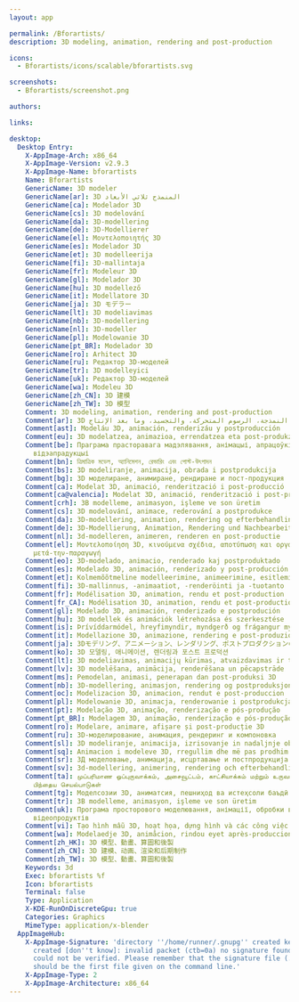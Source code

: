 ```yaml
---
layout: app

permalink: /Bforartists/
description: 3D modeling, animation, rendering and post-production

icons:
  - Bforartists/icons/scalable/bforartists.svg

screenshots:
  - Bforartists/screenshot.png

authors:

links:

desktop:
  Desktop Entry:
    X-AppImage-Arch: x86_64
    X-AppImage-Version: v2.9.3
    X-AppImage-Name: bforartists
    Name: Bforartists
    GenericName: 3D modeler
    GenericName[ar]: 3D المنمذج ثلاثي الأبعاد
    GenericName[ca]: Modelador 3D
    GenericName[cs]: 3D modelování
    GenericName[da]: 3D-modellering
    GenericName[de]: 3D-Modellierer
    GenericName[el]: Μοντελοποιητής 3D
    GenericName[es]: Modelador 3D
    GenericName[et]: 3D modelleerija
    GenericName[fi]: 3D-mallintaja
    GenericName[fr]: Modeleur 3D
    GenericName[gl]: Modelador 3D
    GenericName[hu]: 3D modellező
    GenericName[it]: Modellatore 3D
    GenericName[ja]: 3D モデラー
    GenericName[lt]: 3D modeliavimas
    GenericName[nb]: 3D-modellering
    GenericName[nl]: 3D-modeller
    GenericName[pl]: Modelowanie 3D
    GenericName[pt_BR]: Modelador 3D
    GenericName[ro]: Arhitect 3D
    GenericName[ru]: Редактор 3D-моделей
    GenericName[tr]: 3D modelleyici
    GenericName[uk]: Редактор 3D-моделей
    GenericName[wa]: Modeleu 3D
    GenericName[zh_CN]: 3D 建模
    GenericName[zh_TW]: 3D 模型
    Comment: 3D modeling, animation, rendering and post-production
    Comment[ar]: 3D النمذجة، الرسوم المتحركة، والتجسيد، وما بعد الإنتاج
    Comment[ast]: Modeláu 3D, animación, renderizáu y postproducción
    Comment[eu]: 3D modelatzea, animazioa, errendatzea eta post-produkzioa
    Comment[be]: Праграма прасторавага мадэлявання, анімацыі, апрацоўкі відэа і давядзення
      відэапрадукцыі
    Comment[bn]: ত্রিমাত্রিক মডেল, অ্যানিমেশন, রেন্ডারিং এবং পোস্ট-উৎপাদন
    Comment[bs]: 3D modeliranje, animacija, obrada i postprodukcija
    Comment[bg]: 3D моделиране, анимиране, рендиране и пост-продукция
    Comment[ca]: Modelat 3D, animació, renderització i post-producció
    Comment[ca@valencia]: Modelat 3D, animació, renderització i post-producció
    Comment[crh]: 3B modelleme, animasyon, işleme ve son üretim
    Comment[cs]: 3D modelování, animace, rederování a postprodukce
    Comment[da]: 3D-modellering, animation, rendering og efterbehandling
    Comment[de]: 3D-Modellierung, Animation, Rendering und Nachbearbeitung
    Comment[nl]: 3d-modelleren, animeren, renderen en post-productie
    Comment[el]: Μοντελοποίηση 3D, κινούμενα σχέδια, αποτύπωση και οργάνωση διαδικασίας
      μετά-την-παραγωγή
    Comment[eo]: 3D-modelado, animacio, renderado kaj postproduktado
    Comment[es]: Modelado 3D, animación, renderizado y post-producción
    Comment[et]: Kolmemõõtmeline modelleerimine, animeerimine, esitlemine ja järeltöötlemine
    Comment[fi]: 3D-mallinnus, -animaatiot, -renderöinti ja -tuotanto
    Comment[fr]: Modélisation 3D, animation, rendu et post-production
    Comment[fr_CA]: Modélisation 3D, animation, rendu et post-production
    Comment[gl]: Modelado 3D, animación, renderizado e postprodución
    Comment[hu]: 3D modellek és animációk létrehozása és szerkesztése
    Comment[is]: Þrívíddarmódel, hreyfimyndir, myndgerð og frágangur myndskeiða
    Comment[it]: Modellazione 3D, animazione, rendering e post-produzione
    Comment[ja]: 3Dモデリング、アニメーション、レンダリング、ポストプロダクションのツール
    Comment[ko]: 3D 모델링, 애니메이션, 렌더링과 포스트 프로덕션
    Comment[lt]: 3D modeliavimas, animacijų kūrimas, atvaizdavimas ir tobulinimas
    Comment[lv]: 3D modelēšana, animācija, renderēšana un pēcapstrāde
    Comment[ms]: Pemodelan, animasi, penerapan dan post-produksi 3D
    Comment[nb]: 3D-modellering, animasjon, rendering og postproduksjon
    Comment[oc]: Modelizacion 3D, animacion, rendut e post-produccion
    Comment[pl]: Modelowanie 3D, animacja, renderowanie i postprodukcja
    Comment[pt]: Modelação 3D, animação, renderização e pós-produção
    Comment[pt_BR]: Modelagem 3D, animação, renderização e pós-produção
    Comment[ro]: Modelare, animare, afișare și post-producție 3D
    Comment[ru]: 3D-моделирование, анимация, рендеринг и компоновка
    Comment[sl]: 3D modeliranje, animacija, izrisovanje in nadaljnje obdelovanje
    Comment[sq]: Animacion i modeleve 3D, rregullim dhe më pas prodhim
    Comment[sr]: 3Д моделовање, анимација, исцртавање и постпродукција
    Comment[sv]: 3d-modellering, animering, rendering och efterbehandling
    Comment[ta]: முப்பரிமாண ஒப்புருவாக்கம், அசைவூட்டம், காட்சியாக்கம் மற்றும் உருவாக்கத்துக்கு
      பிந்தைய செயல்பாடுகள்
    Comment[tg]: Моделсозии 3D, аниматсия, пешниҳод ва истеҳсоли баъдӣ
    Comment[tr]: 3B modelleme, animasyon, işleme ve son üretim
    Comment[uk]: Програма просторового моделювання, анімації, обробки відео та доведення
      відеопродуктів
    Comment[vi]: Tạo hình mẫu 3D, hoạt họa, dựng hình và các công việc hậu kỳ
    Comment[wa]: Modelaedje 3D, animåcion, rindou eyet après-produccion
    Comment[zh_HK]: 3D 模型、動畫、算圖和後製
    Comment[zh_CN]: 3D 建模、动画、渲染和后期制作
    Comment[zh_TW]: 3D 模型、動畫、算圖和後製
    Keywords: 3d
    Exec: bforartists %f
    Icon: bforartists
    Terminal: false
    Type: Application
    X-KDE-RunOnDiscreteGpu: true
    Categories: Graphics
    MimeType: application/x-blender
  AppImageHub:
    X-AppImage-Signature: 'directory ''/home/runner/.gnupg'' created keybox ''/home/runner/.gnupg/pubring.kbx''
      created [don''t know]: invalid packet (ctb=0a) no signature found the signature
      could not be verified. Please remember that the signature file (.sig or .asc)
      should be the first file given on the command line.'
    X-AppImage-Type: 2
    X-AppImage-Architecture: x86_64
---
```

